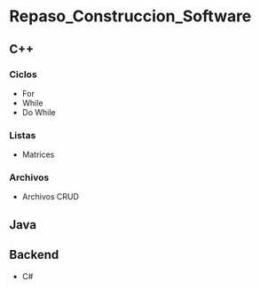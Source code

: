 # Repaso_Construccion_Software
## C++
### Ciclos
- For
- While
- Do While
### Listas
- Matrices
### Archivos
- Archivos CRUD
## Java 
## Backend
- C#
